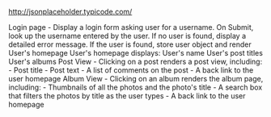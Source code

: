 http://jsonplaceholder.typicode.com/

Login page - Display a login form asking user for a username.
  On Submit, look up the username entered by the user.
  If no user is found, display a detailed error message.
  If the user is found, store user object and render User's homepage
User's homepage displays:
  User's name
  User's post titles
  User's albums
Post View - Clicking on a post renders a post view, including:
     - Post title
     - Post text
     - A list of comments on the post
     - A back link to the user homepage
Album View - Clicking on an album renders the album page, including:
     - Thumbnails of all the photos and the photo's title
     - A search box that filters the photos by title as the user types
     - A back link to the user homepage
